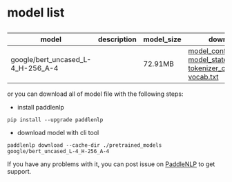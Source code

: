 #  model list

##  

| model  | description | model_size  | download         |
| --- | --- | --- | --- |
|google/bert_uncased_L-4_H-256_A-4|  | 72.91MB | [model_config.json](https://bj.bcebos.com/paddlenlp/models/community/google/bert_uncased_L-4_H-256_A-4/model_config.json)<br>[model_state.pdparams](https://bj.bcebos.com/paddlenlp/models/community/google/bert_uncased_L-4_H-256_A-4/model_state.pdparams)<br>[tokenizer_config.json](https://bj.bcebos.com/paddlenlp/models/community/google/bert_uncased_L-4_H-256_A-4/tokenizer_config.json)<br>[vocab.txt](https://bj.bcebos.com/paddlenlp/models/community/google/bert_uncased_L-4_H-256_A-4/vocab.txt) |

or you can download all of model file with the following steps:

* install paddlenlp

```shell
pip install --upgrade paddlenlp
```

* download model with cli tool

```shell
paddlenlp download --cache-dir ./pretrained_models google/bert_uncased_L-4_H-256_A-4
```

If you have any problems with it, you can post issue on [PaddleNLP](https://github.com/PaddlePaddle/PaddleNLP) to get support.
